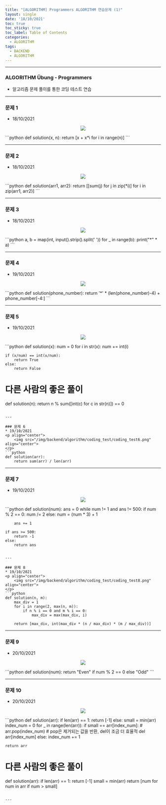 ```yaml
---
title: "[ALGORITHM] Programmers ALGORITHM 연습문제 (1)"
layout: single
date: '18/10/2021'
toc: true
toc_sticky: true
toc_label: Table of Contents
categories:
  - ALGORITHM
tags:
  - BACKEND
  - ALGORITHM
---
```


---
### ALGORITHM Übung - Programmers
* 알고리즘 문제 풀이를 통한 코딩 테스트 연습

---

### 문제 1
* 18/10/2021
<p align="center">
    <img src="/img/backend/algorithm/coding_test/coding_test1.png" align="center">
</p>
```python
def solution(x, n):
    return [x + x*i for i in range(n)]
```

---

### 문제 2
* 18/10/2021
<p align="center">
    <img src="/img/backend/algorithm/coding_test/coding_test2.png" align="center">
</p>
```python
def solution(arr1, arr2):
    return [[sum(j) for j in zip(*i)] for i in zip(arr1, arr2)]
```

---

### 문제 3
* 18/10/2021
<p align="center">
    <img src="/img/backend/algorithm/coding_test/coding_test3.png" align="center">
</p>
```python
a, b = map(int, input().strip().split(' '))
for _ in range(b):
    print("*" * a)
```

---

### 문제 4
* 19/10/2021
<p align="center">
    <img src="/img/backend/algorithm/coding_test/coding_test4.png" align="center">
</p>
```python
def solution(phone_number):
    return '*' * (len(phone_number)-4) + phone_number[-4:]
```

---

### 문제 5
* 19/10/2021
<p align="center">
    <img src="/img/backend/algorithm/coding_test/coding_test5.png" align="center">
</p>
```python
def solution(x):
    num = 0
    for i in str(x):
        num += int(i)

    if (x/num) == int(x/num):
        return True
    else:
        return False

# 다른 사람의 좋은 풀이
def solution(n):
    return n % sum([int(c) for c in str(n)]) == 0
```

---

### 문제 6
* 19/10/2021
<p align="center">
    <img src="/img/backend/algorithm/coding_test/coding_test6.png" align="center">
</p>
```python
def solution(arr):
    return sum(arr) / len(arr)
```

---


### 문제 7
* 19/10/2021
<p align="center">
    <img src="/img/backend/algorithm/coding_test/coding_test7.png" align="center">
</p>
```python
def solution(num):
    ans = 0
    while num != 1 and ans != 500:
        if num % 2 == 0:
            num /= 2
        else:
            num = (num * 3) + 1

        ans += 1

    if ans >= 500:
        return -1
    else:
        return ans
```

---

### 문제 8
* 19/10/2021
<p align="center">
    <img src="/img/backend/algorithm/coding_test/coding_test8.png" align="center">
</p>
```python
def solution(n, m):
    max_div = 1
    for i in range(2, max(n, m)):
        if n % i == 0 and m % i == 0:
            max_div = max(max_div, i)

    return [max_div, int(max_div * (n / max_div) * (m / max_div))]
```

---

### 문제 9
* 20/10/2021
<p align="center">
    <img src="/img/backend/algorithm/coding_test/coding_test9.png" align="center">
</p>
```python
def solution(num):
    return "Even" if num % 2 == 0 else "Odd"
```

---

### 문제 10
* 20/10/2021
<p align="center">
    <img src="/img/backend/algorithm/coding_test/coding_test10.png" align="center">
</p>
```python
def solution(arr):
    if len(arr) == 1:
        return [-1]
    else:
        small = min(arr)
        index_num = 0
        for _ in range(len(arr)):
            if small == arr[index_num]:
                # arr.pop(index_num) # pop은 제거되는 값을 반환, del이 조금 더 효율적
                del arr[index_num]
            else:
                index_num += 1

    return arr

# 다른 사람의 좋은 풀이
def solution(arr):
    if len(arr) == 1:
        return [-1]
    small = min(arr)
    return [num for num in arr if num > small]
```

---
